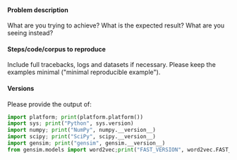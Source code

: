 <!--
**IMPORTANT**:

- Use the [Gensim mailing list](https://groups.google.com/forum/#!forum/gensim) to ask general or usage questions. Github issues are only for bug reports.
- Check [Recipes&FAQ](https://github.com/RaRe-Technologies/gensim/wiki/Recipes-&-FAQ) first for common answers.

Github bug reports that do not include relevant information and context will be closed without an answer. Thanks!
-->

#### Problem description

What are you trying to achieve? What is the expected result? What are you seeing instead?

#### Steps/code/corpus to reproduce

Include full tracebacks, logs and datasets if necessary. Please keep the examples minimal ("minimal reproducible example").

#### Versions

Please provide the output of:

```python
import platform; print(platform.platform())
import sys; print("Python", sys.version)
import numpy; print("NumPy", numpy.__version__)
import scipy; print("SciPy", scipy.__version__)
import gensim; print("gensim", gensim.__version__)
from gensim.models import word2vec;print("FAST_VERSION", word2vec.FAST_VERSION)
```
